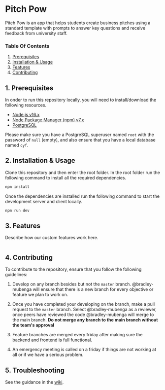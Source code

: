 # Pitch Pow

Pitch Pow is an app that helps students create business pitches using a standard template with prompts to answer key questions and receive feedback from university staff.

### Table Of Contents
1. [Prerequisites](https://github.com/bradley-mubenga/Pitch-Pow/tree/feature_Authentication#1-prerequisites)
2. [Installation & Usage](https://github.com/bradley-mubenga/Pitch-Pow/tree/feature_Authentication#2-installation--usage)
3. [Features](https://github.com/bradley-mubenga/Pitch-Pow/tree/feature_Authentication#3-features)
4. [Contributing](https://github.com/bradley-mubenga/Pitch-Pow/tree/feature_Authentication#4-contributing)

## 1. Prerequisites
In onder to run this repository locally, you will need to install/download the following resources.

- [Node.js v16.x](https://nodejs.org/en/)
- [Node Package Manager (npm) v7.x](https://nodejs.org/en/)
- [PostgreSQL](https://www.postgresql.org/)

Please make sure you have a PostgreSQL superuser named ```root``` with the password of ```null``` (empty), and also ensure that you have a local database named ```cyf```.

## 2. Installation & Usage
Clone this repository and then enter the root folder. In the root folder run the following command to install all the required dependencies.

```bash
npm install
```

Once the dependencies are installed run the following command to start the development server and client locally.

```bash
npm run dev
```

## 3. Features

Describe how our custom features work here.

```bash
```

## 4. Contributing

To contribute to the repository, ensure that you follow the following guidelines:

1. Develop on any branch besides but not the ```master``` branch. @bradley-mubenga will ensure that there is a new branch for every objective or feature we plan to work on.

2. Once you have completed your developing on the branch, make a pull request to the ```master``` branch. Select @bradley-mubenga as a reviewer, once peers have reviewed the code @bradley-mubenga will merge to the main branch. **Do not merge any branch to the main branch without the team's approval**

5. Feature branches are merged every friday after making sure the backend and frontend is full functional.

6. An emergency meeting is called on a friday if things are not working at all or if we have a serious problem.

## 5. Troubleshooting
See the guidance in the [wiki](https://github.com/textbook/starter-kit/wiki).